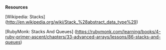 **Resources**

[Wikipedia: Stacks] (http://en.wikipedia.org/wiki/Stack_%28abstract_data_type%29)

[RubyMonk: Stacks And Queues] (https://rubymonk.com/learning/books/4-ruby-primer-ascent/chapters/33-advanced-arrays/lessons/86-stacks-and-queues)